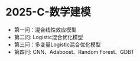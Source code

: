 # 2025-C-数学建模
- 第一问：混合线性效应模型
- 第二问: Logistic混合优化模型
- 第三问：多变量Logistic混合优化模型
- 第四问: CNN、Adaboost、Random Forest、GDBT
